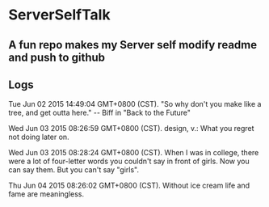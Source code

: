 # ServerSelfTalk
A fun repo makes my Server self modify readme and push to github
---

## Logs



Tue Jun 02 2015 14:49:04 GMT+0800 (CST).
 "So why don't you make like a tree, and get outta here."
  -- Biff in "Back to the Future"


Wed Jun 03 2015 08:26:59 GMT+0800 (CST).
 design, v.:
	What you regret not doing later on.


Wed Jun 03 2015 08:28:24 GMT+0800 (CST).
 When I was in college, there were a lot of four-letter words you couldn't
say in front of girls.  Now you can say them.  But you can't say "girls".


Thu Jun 04 2015 08:26:02 GMT+0800 (CST).
 Without ice cream life and fame are meaningless.

